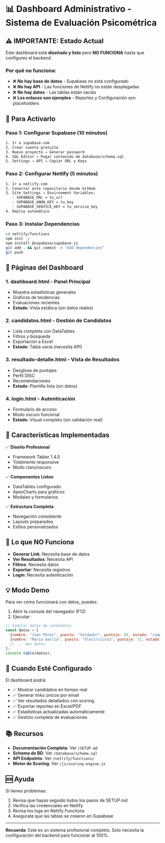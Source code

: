 # 📊 Dashboard Administrativo - Sistema de Evaluación Psicométrica

## ⚠️ IMPORTANTE: Estado Actual

Este dashboard está **diseñado y listo** pero **NO FUNCIONA** hasta que configures el backend.

### Por qué no funciona:
- ❌ **No hay base de datos** - Supabase no está configurado
- ❌ **No hay API** - Las funciones de Netlify no están desplegadas  
- ❌ **No hay datos** - Las tablas están vacías
- ❌ **Los enlaces son ejemplos** - Reportes y Configuración son placeholders

## 🔧 Para Activarlo

### Paso 1: Configurar Supabase (10 minutos)
```bash
1. Ir a supabase.com
2. Crear cuenta gratuita
3. Nuevo proyecto → Generar password
4. SQL Editor → Pegar contenido de database/schema.sql
5. Settings → API → Copiar URL y Keys
```

### Paso 2: Configurar Netlify (5 minutos)
```bash
1. Ir a netlify.com
2. Conectar este repositorio desde GitHub
3. Site Settings → Environment Variables:
   - SUPABASE_URL = tu_url
   - SUPABASE_ANON_KEY = tu_key
   - SUPABASE_SERVICE_KEY = tu_service_key
4. Deploy automático
```

### Paso 3: Instalar Dependencias
```bash
cd netlify/functions
npm init -y
npm install @supabase/supabase-js
git add . && git commit -m "Add dependencies"
git push
```

## 📄 Páginas del Dashboard

### 1. **dashboard.html** - Panel Principal
- Muestra estadísticas generales
- Gráficos de tendencias
- Evaluaciones recientes
- **Estado**: Vista estática (sin datos reales)

### 2. **candidatos.html** - Gestión de Candidatos  
- Lista completa con DataTables
- Filtros y búsqueda
- Exportación a Excel
- **Estado**: Tabla vacía (necesita API)

### 3. **resultado-detalle.html** - Vista de Resultados
- Desglose de puntajes
- Perfil DISC
- Recomendaciones
- **Estado**: Plantilla lista (sin datos)

### 4. **login.html** - Autenticación
- Formulario de acceso
- Modo oscuro funcional
- **Estado**: Visual completo (sin validación real)

## 🎨 Características Implementadas

✅ **Diseño Profesional**
- Framework Tabler 1.4.0
- Totalmente responsive
- Modo claro/oscuro

✅ **Componentes Listos**
- DataTables configurado
- ApexCharts para gráficos
- Modales y formularios

✅ **Estructura Completa**
- Navegación consistente
- Layouts preparados
- Estilos personalizados

## 🚫 Lo que NO Funciona

- **Generar Link**: Necesita base de datos
- **Ver Resultados**: Necesita API
- **Filtros**: Necesita datos
- **Exportar**: Necesita registros
- **Login**: Necesita autenticación

## 💡 Modo Demo

Para ver cómo funcionará con datos, puedes:

1. Abrir la consola del navegador (F12)
2. Ejecutar:
```javascript
// Simular datos de candidatos
const datos = [
  {nombre: "Juan Pérez", puesto: "Soldador", puntaje: 85, estado: "completado"},
  {nombre: "María García", puesto: "Electricista", puntaje: 72, estado: "completado"},
  // ... más datos
];
console.table(datos);
```

## 🎯 Cuando Esté Configurado

El dashboard podrá:
- ✅ Mostrar candidatos en tiempo real
- ✅ Generar links únicos por email
- ✅ Ver resultados detallados con scoring
- ✅ Exportar reportes en Excel/PDF
- ✅ Estadísticas actualizadas automáticamente
- ✅ Gestión completa de evaluaciones

## 📚 Recursos

- **Documentación Completa**: Ver `/SETUP.md`
- **Schema de BD**: Ver `/database/schema.sql`
- **API Endpoints**: Ver `/netlify/functions/`
- **Motor de Scoring**: Ver `/js/scoring-engine.js`

## 🆘 Ayuda

Si tienes problemas:
1. Revisa que hayas seguido todos los pasos de SETUP.md
2. Verifica las credenciales en Netlify
3. Revisa los logs en Netlify Functions
4. Asegúrate que las tablas se crearon en Supabase

---

**Recuerda**: Este es un sistema profesional completo. Solo necesita la configuración del backend para funcionar al 100%.